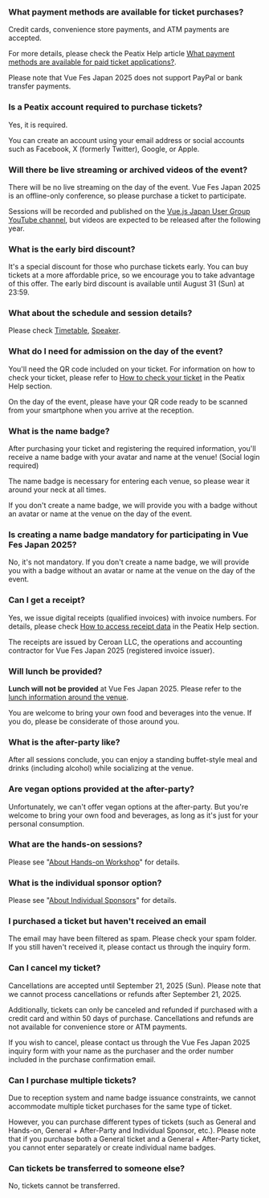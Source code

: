 ### What payment methods are available for ticket purchases?

Credit cards, convenience store payments, and ATM payments are accepted.

For more details, please check the Peatix Help article [What payment methods are available for paid ticket applications?](https://help-attendee.peatix.com/ja-JP/support/solutions/articles/44001821736-%E6%9C%89%E6%96%99%E3%83%81%E3%82%B1%E3%83%83%E3%83%88%E7%94%B3%E3%81%97%E8%BE%BC%E3%81%BF%E3%81%AB%E3%81%AF%E3%81%A9%E3%81%AE%E3%82%88%E3%81%86%E3%81%AA%E6%94%AF%E6%89%95%E3%81%84%E6%96%B9%E6%B3%95%E3%81%8C%E3%81%82%E3%82%8A%E3%81%BE%E3%81%99%E3%81%8B-).

Please note that Vue Fes Japan 2025 does not support PayPal or bank transfer payments.

### Is a Peatix account required to purchase tickets?

Yes, it is required.

You can create an account using your email address or social accounts such as Facebook, X (formerly Twitter), Google, or Apple.

### Will there be live streaming or archived videos of the event?

There will be no live streaming on the day of the event. Vue Fes Japan 2025 is an offline-only conference, so please purchase a ticket to participate.

Sessions will be recorded and published on the [Vue.js Japan User Group YouTube channel](https://www.youtube.com/channel/UC6KPwA1kZJtQYdlh8_2hxCA), but videos are expected to be released after the following year.

### What is the early bird discount?

It's a special discount for those who purchase tickets early. You can buy tickets at a more affordable price, so we encourage you to take advantage of this offer. The early bird discount is available until August 31 (Sun) at 23:59.

### What about the schedule and session details?

Please check [Timetable](/2025/en/timetable), [Speaker](/2025/en/speaker).

### What do I need for admission on the day of the event?

You'll need the QR code included on your ticket. For information on how to check your ticket, please refer to [How to check your ticket](https://help-attendee.peatix.com/ja-JP/support/solutions/articles/44001821775) in the Peatix Help section.

On the day of the event, please have your QR code ready to be scanned from your smartphone when you arrive at the reception.

### What is the name badge?

After purchasing your ticket and registering the required information, you'll receive a name badge with your avatar and name at the venue! (Social login required)

The name badge is necessary for entering each venue, so please wear it around your neck at all times.

If you don't create a name badge, we will provide you with a badge without an avatar or name at the venue on the day of the event.

### Is creating a name badge mandatory for participating in Vue Fes Japan 2025?

No, it's not mandatory. If you don't create a name badge, we will provide you with a badge without an avatar or name at the venue on the day of the event.

### Can I get a receipt?

Yes, we issue digital receipts (qualified invoices) with invoice numbers. For details, please check [How to access receipt data](https://help-attendee.peatix.com/ja-JP/support/solutions/articles/44001821741-%E9%A0%98%E5%8F%8E%E3%83%87%E3%83%BC%E3%82%BF%E3%81%AB%E3%82%A2%E3%82%AF%E3%82%BB%E3%82%B9%E3%81%99%E3%82%8B) in the Peatix Help section.

The receipts are issued by Ceroan LLC, the operations and accounting contractor for Vue Fes Japan 2025 (registered invoice issuer).

### Will lunch be provided?

**Lunch will not be provided** at Vue Fes Japan 2025. Please refer to the [lunch information around the venue](https://esa-pages.io/p/sharing/6906/posts/1614/52f6a682402e5d1e4a51.html).

You are welcome to bring your own food and beverages into the venue. If you do, please be considerate of those around you.

### What is the after-party like?

After all sessions conclude, you can enjoy a standing buffet-style meal and drinks (including alcohol) while socializing at the venue.

### Are vegan options provided at the after-party?

Unfortunately, we can't offer vegan options at the after-party. But you're welcome to bring your own food and beverages, as long as it's just for your personal consumption.

### What are the hands-on sessions?

Please see "[About Hands-on Workshop](#hands-on)" for details.

### What is the individual sponsor option?

Please see "[About Individual Sponsors](#individual-sponsor)" for details.

### I purchased a ticket but haven't received an email

The email may have been filtered as spam. Please check your spam folder. If you still haven't received it, please contact us through the inquiry form.

### Can I cancel my ticket?

Cancellations are accepted until September 21, 2025 (Sun). Please note that we cannot process cancellations or refunds after September 21, 2025.

Additionally, tickets can only be canceled and refunded if purchased with a credit card and within 50 days of purchase. Cancellations and refunds are not available for convenience store or ATM payments.

If you wish to cancel, please contact us through the Vue Fes Japan 2025 inquiry form with your name as the purchaser and the order number included in the purchase confirmation email.

### Can I purchase multiple tickets?

Due to reception system and name badge issuance constraints, we cannot accommodate multiple ticket purchases for the same type of ticket.

However, you can purchase different types of tickets (such as General and Hands-on, General + After-Party and Individual Sponsor, etc.). Please note that if you purchase both a General ticket and a General + After-Party ticket, you cannot enter separately or create individual name badges.

### Can tickets be transferred to someone else?

No, tickets cannot be transferred.
